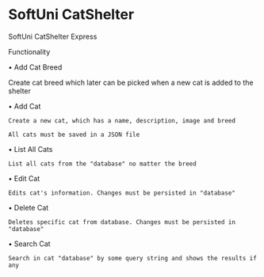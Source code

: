 # SoftUni CatShelter
SoftUni CatShelter Express

Functionality

•	Add Cat Breed

Create cat breed which later can be picked when a new cat is added to the shelter
    
•	Add Cat

    Create a new cat, which has a name, description, image and breed
    
    All cats must be saved in a JSON file
    
•	List All Cats

    List all cats from the "database" no matter the breed
    
•	Edit Cat

    Edits cat's information. Changes must be persisted in "database"
    
•	Delete Cat

    Deletes specific cat from database. Changes must be persisted in "database"
    
•	Search Cat

    Search in cat "database" by some query string and shows the results if any
